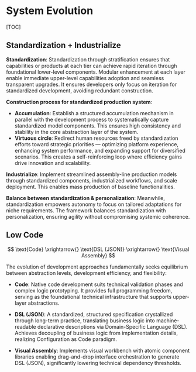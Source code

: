 # System Evolution

[TOC]

## Standardization + Industrialize

**Standardization**: Standardization through stratification ensures that capabilities or products at each tier can achieve rapid iteration through foundational lower-level components. Modular enhancement at each layer enable immediate upper-level capabilities adoption and seamless transparent upgrades. It ensures developers only focus on iteration for standardized development, avoiding redundant construction. 

**Construction process for standardized production system**:  

- **Accumulation**: Establish a structured accumulation mechanism in parallel with the development process to systematically capture standardized model components. This ensures high consistency and stability in the core abstraction layer of the system.
- **Virtuous circle**: Redirect human resources freed by standardization efforts toward strategic priorities — optimizing platform experience, enhancing system performance, and expanding support for diversified scenarios. This creates a self-reinforcing loop where efficiency gains drive innovation and scalability.

**Industrialize**: Implement streamlined assembly-line production models through standardized components, industrialized workflows, and scale deployment. This enables mass production of baseline functionalities.

**Balance between standardization & personalization**: Meanwhile, standardization empowers autonomy to focus on tailored adaptations for niche requirements. The framework balances standardization with personalization, ensuring agility without compromising systemic coherence.

## Low Code

$$
\text{Code} \xrightarrow{} \text{DSL (JSON)} \xrightarrow{} \text{Visual Assembly}
$$

The evolution of development approaches fundamentally seeks equilibrium between abstraction levels, development efficiency, and flexibility:

- **Code**: Native code development suits technical validation phases and complex logic prototyping. It provides full programming freedom, serving as the foundational technical infrastructure that supports upper-layer abstractions.

- **DSL (JSON)**: A standardized, structured specification crystallized through long-term practice, translating business logic into machine-readable declarative descriptions via Domain-Specific Language (DSL). Achieves decoupling of business logic from implementation details, realizing Configuration as Code paradigm.

- **Visual Assembly**: Implements visual workbench with atomic component libraries enabling drag-and-drop interface orchestration to generate DSL (JSON), significantly lowering technical dependency thresholds.